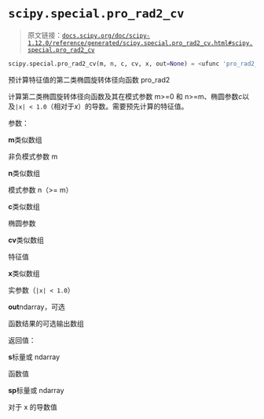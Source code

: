 # `scipy.special.pro_rad2_cv`

> 原文链接：[`docs.scipy.org/doc/scipy-1.12.0/reference/generated/scipy.special.pro_rad2_cv.html#scipy.special.pro_rad2_cv`](https://docs.scipy.org/doc/scipy-1.12.0/reference/generated/scipy.special.pro_rad2_cv.html#scipy.special.pro_rad2_cv)

```py
scipy.special.pro_rad2_cv(m, n, c, cv, x, out=None) = <ufunc 'pro_rad2_cv'>
```

预计算特征值的第二类椭圆旋转体径向函数 pro_rad2

计算第二类椭圆旋转体径向函数及其在模式参数 m>=0 和 n>=m、椭圆参数*c*以及`|x| < 1.0`（相对于*x*）的导数。需要预先计算的特征值。

参数：

**m**类似数组

非负模式参数 m

**n**类似数组

模式参数 n（>= m）

**c**类似数组

椭圆参数

**cv**类似数组

特征值

**x**类似数组

实参数（`|x| < 1.0`）

**out**ndarray，可选

函数结果的可选输出数组

返回值：

**s**标量或 ndarray

函数值

**sp**标量或 ndarray

对于 x 的导数值
